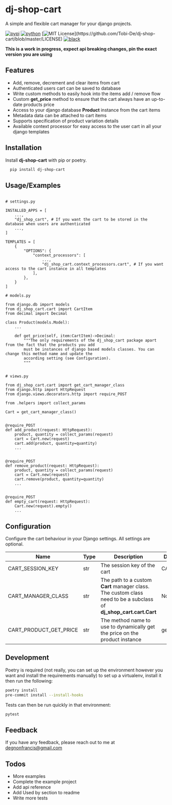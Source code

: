 # dj-shop-cart

A simple and flexible cart manager for your django projects.

[![pypi](https://badge.fury.io/py/dj-shop-cart.svg)](https://pypi.org/project/dj-shop-cart/)
[![python](https://img.shields.io/pypi/pyversions/dj-shop-cart)](https://github.com/Tobi-De/dj-shop-cart)
[![MIT License](https://img.shields.io/apm/l/atomic-design-ui.svg?)](https://github.com/Tobi-De/dj-shop-cart/blob/master/LICENSE)
[![black](https://img.shields.io/badge/code%20style-black-000000.svg)](https://github.com/psf/black)

**This is a work in progress, expect api breaking changes, pin the exact version you are using**

## Features

- Add, remove, decrement and clear items from cart
- Authenticated users cart can be saved to database
- Write custom methods to easily hook into the items add / remove flow
- Custom **get_price** method to ensure that the cart always have an up-to-date products price
- Access to your django database **Product** instance from the cart items
- Metadata data can be attached to cart items
- Supports specification of product variation details
- Available context processor for easy access to the user cart in all your django templates


## Installation

Install **dj-shop-cart** with pip or poetry.

```bash
  pip install dj-shop-cart
```

## Usage/Examples

```python3

# settings.py

INSTALLED_APPS = [
    ...,
    "dj_shop_cart", # If you want the cart to be stored in the database when users are authenticated
    ...,
]

TEMPLATES = [
    {
        "OPTIONS": {
            "context_processors": [
                ...,
                "dj_shop_cart.context_processors.cart", # If you want access to the cart instance in all templates
            ],
        },
    }
]

# models.py

from django.db import models
from dj_shop_cart.cart import CartItem
from decimal import Decimal

class Product(models.Model):
    ...

    def get_price(self, item:CartItem)->Decimal:
        """The only requirements of the dj_shop_cart package apart from the fact that the products you add
        must be instances of django based models classes. You can change this method name and update the
        according setting (see Configuration).
        """


# views.py

from dj_shop_cart.cart import get_cart_manager_class
from django.http import HttpRequest
from django.views.decorators.http import require_POST

from .helpers import collect_params

Cart = get_cart_manager_class()


@require_POST
def add_product(request: HttpRequest):
    product, quantity = collect_params(request)
    cart = Cart.new(request)
    cart.add(product, quantity=quantity)
    ...


@require_POST
def remove_product(request: HttpRequest):
    product, quantity = collect_params(request)
    cart = Cart.new(request)
    cart.remove(product, quantity=quantity)
    ...


@require_POST
def empty_cart(request: HttpRequest):
    Cart.new(request).empty()
    ...

```

## Configuration

Configure the cart behaviour in your Django settings. All settings are optional.

| Name                   | Type | Description                                                                                                       | Default   |
|------------------------|------|-------------------------------------------------------------------------------------------------------------------|-----------|
| CART_SESSION_KEY       | str  | The session key of the cart                                                                                       | CART-ID   |
| CART_MANAGER_CLASS     | str  | The path to a custom **Cart** manager class. The custom class need to be a subclass of **dj_shop_cart.cart.Cart** | None      |
| CART_PRODUCT_GET_PRICE | str  | The method name to use to dynamically get the price on the product instance                                       | get_price |

## Development

Poetry is required (not really, you can set up the environment however you want and install the requirements
manually) to set up a virtualenv, install it then run the following:

```sh
poetry install
pre-commit install --install-hooks
```

Tests can then be run quickly in that environment:

```sh
pytest
```

## Feedback

If you have any feedback, please reach out to me at degnonfrancis@gmail.com

## Todos

- More examples
- Complete the example project
- Add api reference
- Add Used by section to readme
- Write more tests
